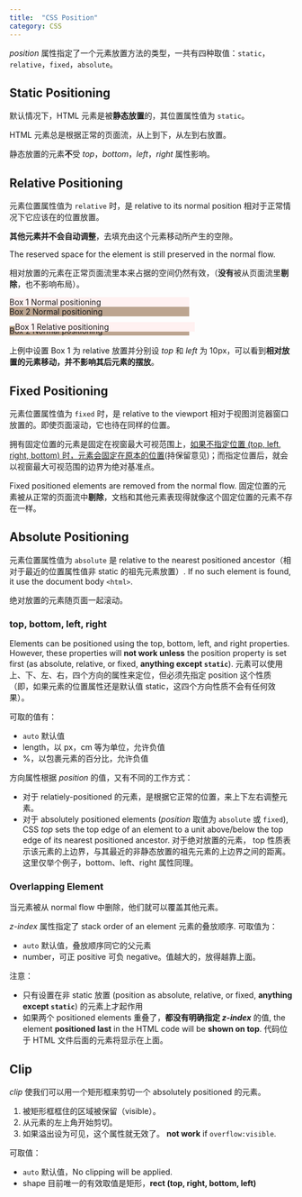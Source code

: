 ```yaml
---
title:  "CSS Position"
category: CSS
---
```

_position_ 属性指定了一个元素放置方法的类型，一共有四种取值：`static`，`relative`，`fixed`，`absolute`。

## Static Positioning

默认情况下，HTML 元素是被**静态放置**的，其位置属性值为 `static`。

HTML 元素总是<span class="t-blue">根据正常的页面流，从上到下，从左到右放置</span>。

静态放置的元素**不**受 _top_，_bottom_，_left_，_right_ 属性影响。

<!--more-->

## Relative Positioning

元素位置属性值为 `relative` 时，是 <span class="t-blue">relative to its normal position</span> 相对于正常情况下它应该在的位置放置。

**其他元素并不会自动调整**，去填充由这个元素移动所产生的空隙。

<span class="t-blue">The reserved space for the element is still preserved in the normal flow</span>. 

相对放置的元素在正常页面流里本来占据的空间仍然有效，（**没有**被从页面流里**剔除**，也不影响布局）。

<div style="background-color:#FFF1F1;width:20rem;">Box 1 Normal positioning</div>
<div style="background-color:#bca590;width:20rem;">Box 2 Normal positioning</div>
<div style="position:relative;top:10px;left:10px;background-color:#FFF1F1;width:20rem;">Box 1 Relative positioning</div>
<div style="background-color:#bca590;margin-bottom:1rem;width:20rem;">Box 2 Normal positioning</div>

上例中设置 Box 1 为 relative 放置并分别设 _top_ 和 _left_ 为 10px，可以看到**相对放置的元素移动，并不影响其后元素的摆放**。

## Fixed Positioning

元素位置属性值为 `fixed` 时，是 <span class="t-blue">relative to the viewport</span> 相对于视图浏览器窗口放置的。即使页面滚动，它也待在同样的位置。

拥有固定位置的元素是固定在视窗最大可视范围上，<ins>如果不指定位置 (top, left, right, bottom) 时，元素会固定在原本的位置</ins>(持保留意见)；而指定位置后，就会以视窗最大可视范围的边界为绝对基准点。

Fixed positioned elements are removed from the normal flow. 固定位置的元素被从正常的页面流中**剔除**，文档和其他元素表现得就像这个固定位置的元素不存在一样。

## Absolute Positioning

元素位置属性值为 `absolute` 是 <span class="t-blue">relative to the nearest positioned ancestor</span>（相对于最近的位置属性值非 static 的祖先元素放置）. If no such element is found, it use the document body `<html>`.

绝对放置的元素随页面一起滚动。

### top, bottom, left, right

Elements can be positioned using the top, bottom, left, and right properties. However, these properties will **not work unless** the position property is set first (as absolute, relative, or fixed, **anything except `static`**).
元素可以使用上、下、左、右，四个方向的属性来定位，但必须先指定 position 这个性质（即，如果元素的位置属性还是默认值 static，这四个方向性质不会有任何效果）。

可取的值有：

+ `auto` 默认值
+ length，以 px，cm 等为单位，允许负值
+ %，以包裹元素的百分比，允许负值

方向属性根据 _position_ 的值，又有不同的工作方式：

+ 对于 relatiely-positioned 的元素，是根据它正常的位置，来上下左右调整元素。
+ 对于 <span class="t-red">absolutely positioned elements</span> (_position_ 取值为 `absolute` 或 `fixed`), CSS _top_ sets the top edge of an element to a unit above/below the top edge of its nearest positioned ancestor. 对于绝对放置的元素， top 性质表示该元素的上边界，与其最近的非静态放置的祖先元素的上边界之间的距离。这里仅举个例子，bottom、left、right 属性同理。

### Overlapping Element

当元素被从 normal flow 中删除，他们就可以覆盖其他元素。

_z-index_ 属性指定了 stack order of an element 元素的叠放顺序. 可取值为：

+ `auto` 默认值，叠放顺序同它的父元素
+ number，可正 positive 可负 negative。值越大的，放得越靠上面。

注意：

+ 只有设置在非 static 放置 (position as absolute, relative, or fixed, **anything except `static`**) 的元素上才起作用
+ 如果两个 positioned elements 重叠了，**都没有明确指定 _z-index_** 的值, the element **positioned last** in the HTML code will be **shown on top**. <span class="t-blue">代码位于 HTML 文件后面的元素将显示在上面</span>。

## Clip

_clip_ 使我们可以用一个矩形框来剪切一个 absolutely positioned 的元素。

1. 被矩形框框住的区域被保留（visible）。
2. 从元素的左上角开始剪切。
3. 如果溢出设为可见，这个属性就无效了。 **not work** if `overflow:visible`.

可取值：

+ `auto` 默认值，No clipping will be applied.
+ shape 目前唯一的有效取值是矩形，**rect (top, right, bottom, left)**
